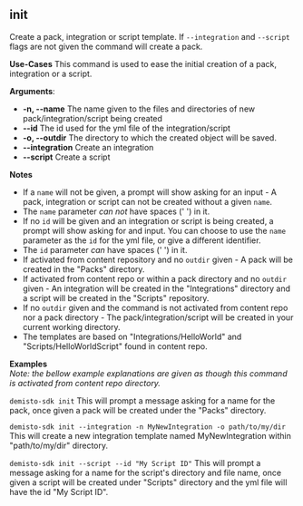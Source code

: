 ## init
Create a pack, integration or script template. If `--integration` and `--script` flags are not given the command will create a pack.

**Use-Cases**
This command is used to ease the initial creation of a pack, integration or a script.

**Arguments**:
* **-n, --name** The name given to the files and directories of new pack/integration/script being created
* **--id** The id used for the yml file of the integration/script
* **-o, --outdir** The directory to which the created object will be saved.
* **--integration** Create an integration
* **--script** Create a script

**Notes**
* If a `name` will not be given, a prompt will show asking for an input -
A pack, integration or script can not be created without a given `name`.
* The `name` parameter *can not* have spaces (' ') in it.
* If no `id` will be given and an integration or script is being created, a prompt will show asking for and input.
You can choose to use the `name` parameter as the `id` for the yml file, or give a different identifier.
* The `id` parameter *can* have spaces (' ') in it.
* If activated from content repository and no `outdir` given - A pack will be created in the "Packs" directory.
* If activated from content repo or within a pack directory and no `outdir` given -
An integration will be created in the "Integrations" directory and a script will be created in the "Scripts" repository.
* If no `outdir` given and the command is not activated from content repo nor a pack directory -
The pack/integration/script will be created in your current working directory.
* The templates are based on "Integrations/HelloWorld" and "Scripts/HelloWorldScript" found in content repo.

**Examples**  
*Note: the bellow example explanations are given as though this command is activated from content repo directory.*

`demisto-sdk init`
This will prompt a message asking for a name for the pack, once given a pack will be created under the "Packs" directory.

`demisto-sdk init --integration -n MyNewIntegration -o path/to/my/dir`
This will create a new integration template named MyNewIntegration within "path/to/my/dir" directory.

`demisto-sdk init --script --id "My Script ID"`
This will prompt a message asking for a name for the script's directory and file name,
once given a script will be created under "Scripts" directory and the yml file will have the id "My Script ID".
